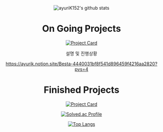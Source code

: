 <div align="center">

![ayuriK152's github stats](https://github-readme-stats.vercel.app/api?username=ayuriK152&show_icons=true&theme=cobalt)
  
# On Going Projects
  
[![Project Card](https://github-readme-stats.vercel.app/api/pin/?username=ayuriK152&repo=Besta&show_owner=true)](https://github.com/ayuriK152/Besta)

설명 및 진행상황

https://ayurik.notion.site/Besta-4440031bf8f541d896459f4216aa2820?pvs=4

# Finished Projects

[![Project Card](https://github-readme-stats.vercel.app/api/pin/?username=ayuriK152&repo=SAMS&show_owner=true)](https://github.com/ayuriK152/SAMS)

[![Solved.ac Profile](http://mazassumnida.wtf/api/v2/generate_badge?boj=khj566977)](https://solved.ac/khj566977)

[![Top Langs](https://github-readme-stats.vercel.app/api/top-langs/?username=ayuriK152&layout=compact)](https://github.com/anuraghazra/github-readme-stats)
